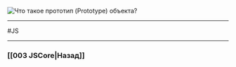 ![Что такое прототип (Prototype) объекта?](https://youtu.be/V-m0sQ-hW58?t=290)



___
 #JS 

___

### [[003 JSCore|Назад]]